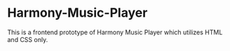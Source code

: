 # Harmony-Music-Player
This is a frontend prototype of Harmony Music Player which utilizes HTML and CSS only.
